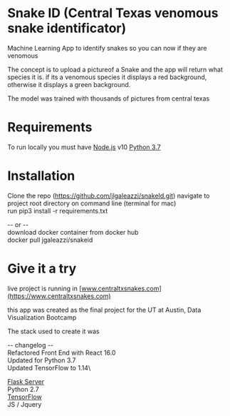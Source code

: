 # Snake ID  (Central Texas venomous snake identificator)
Machine Learning App to identify snakes so you can now if they are venomous

The concept is to upload a pictureof a Snake and the app will return what species it is. if its a venomous species it displays a red background, otherwise it displays a green background.

The model was trained with thousands of pictures from central texas


# Requirements

To run locally you must have [Node.js](https://nodejs.org/en/) v10 
[Python 3.7](https://www.python.org/downloads/release/python-370/)

# Installation
Clone the repo (https://github.com/jlgaleazzi/snakeId.git)
navigate to project root directory on command line (terminal for mac)\
run pip3 install -r requirements.txt

-- or --\
download docker container from docker hub\
docker pull jgaleazzi/snakeid

# Give it a try
live project is running in [www.centraltxsnakes.com](https://www.centraltxsnakes.com)




this app was created as the final project for the UT at Austin, Data Visualization Bootcamp

The stack used to create it was

-- changelog --\
Refactored Front End with React 16.0\
Updated for Python 3.7\
Updated TensorFlow to 1.14\

[Flask Server](https://flask.palletsprojects.com/en/1.1.x/)\
Python 2.7\
[TensorFlow](https://www.tensorflow.org/)\
JS / Jquery

